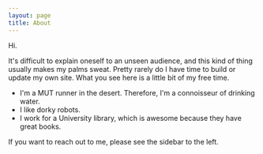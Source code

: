 ```yaml
---
layout: page
title: About
---
```


Hi.

It's difficult to explain oneself to an unseen audience, and this kind of thing usually makes my palms sweat. Pretty rarely do I have time to build or update my own site. What you see here is a little bit of my free time.  

* I'm a MUT runner in the desert. Therefore, I'm a connoisseur of drinking water.
* I like dorky robots.
* I work for a University library, which is awesome because they have great books.

If you want to reach out to me, please see the sidebar to the left. 

